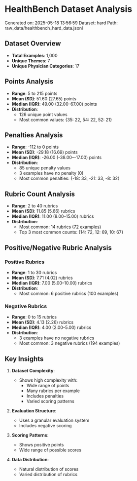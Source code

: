 # HealthBench Dataset Analysis
Generated on: 2025-05-18 13:56:59
Dataset: hard
Path: raw_data/healthbench_hard_data.jsonl

## Dataset Overview
- **Total Examples**: 1,000
- **Unique Themes**: 7
- **Unique Physician Categories**: 17

## Points Analysis
- **Range**: 5 to 215 points
- **Mean (SD)**: 51.60 (27.65) points
- **Median (IQR)**: 49.00 (32.00–67.00) points
- **Distribution**:
  - 126 unique point values
  - Most common values: {35: 22, 54: 22, 52: 21}

## Penalties Analysis
- **Range**: -112 to 0 points
- **Mean (SD)**: -29.18 (16.69) points
- **Median (IQR)**: -26.00 (-38.00–-17.00) points
- **Distribution**:
  - 85 unique penalty values
  - 3 examples have no penalty (0)
  - Most common penalties: {-18: 33, -21: 33, -8: 32}

## Rubric Count Analysis
- **Range**: 2 to 40 rubrics
- **Mean (SD)**: 11.85 (5.66) rubrics
- **Median (IQR)**: 11.00 (8.00–15.00) rubrics
- **Distribution**:
  - Most common: 14 rubrics (72 examples)
  - Top 3 most common counts: {14: 72, 12: 69, 10: 67}

## Positive/Negative Rubric Analysis

### Positive Rubrics
- **Range**: 1 to 30 rubrics
- **Mean (SD)**: 7.71 (4.02) rubrics
- **Median (IQR)**: 7.00 (5.00–10.00) rubrics
- **Distribution**: 
  - Most common: 6 positive rubrics (100 examples)

### Negative Rubrics
- **Range**: 0 to 15 rubrics
- **Mean (SD)**: 4.13 (2.26) rubrics
- **Median (IQR)**: 4.00 (2.00–5.00) rubrics
- **Distribution**: 
  - 3 examples have no negative rubrics
  - Most common: 3 negative rubrics (194 examples)

## Key Insights

1. **Dataset Complexity**:
   - Shows high complexity with:
     - Wide range of points
     - Many rubrics per example
     - Includes penalties
     - Varied scoring patterns

2. **Evaluation Structure**:
   - Uses a granular evaluation system
   - Includes negative scoring

3. **Scoring Patterns**:
   - Shows positive points
   - Wide range of possible scores

4. **Data Distribution**:
   - Natural distribution of scores
   - Varied distribution of rubrics
